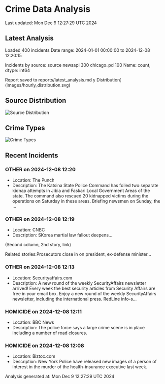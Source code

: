 # Crime Data Analysis
Last updated: Mon Dec  9 12:27:29 UTC 2024

## Latest Analysis

Loaded 400 incidents
Date range: 2024-01-01 00:00:00 to 2024-12-08 12:20:15

Incidents by source:
source
newsapi       300
chicago_pd    100
Name: count, dtype: int64

Report saved to reports/latest_analysis.md
y Distribution](images/hourly_distribution.svg)

## Source Distribution
![Source Distribution](images/source_distribution.svg)

## Crime Types
![Crime Types](images/crime_types.svg)

## Recent Incidents

### OTHER on 2024-12-08 12:20
- Location: The Punch
- Description: The Katsina State Police Command has foiled two separate kidnap attempts in Jibia and Faskari Local Government Areas of the state. The command also rescued 20 kidnapped victims during the operations on Saturday in these areas. Briefing newsmen on Sunday, the …


### OTHER on 2024-12-08 12:19
- Location: CNBC
- Description: SKorea martial law fallout deepens...

 
 
 
 (Second column, 2nd story, link)

 

 

 
 Related stories:Prosecutors close in on president, ex-defense minister...


### OTHER on 2024-12-08 12:13
- Location: Securityaffairs.com
- Description: A new round of the weekly SecurityAffairs newsletter arrived! Every week the best security articles from Security Affairs are free in your email box. Enjoy a new round of the weekly SecurityAffairs newsletter, including the international press. RedLine info-s…


### HOMICIDE on 2024-12-08 12:11
- Location: BBC News
- Description: The police force says a large crime scene is in place including a number of road closures.


### HOMICIDE on 2024-12-08 12:08
- Location: Biztoc.com
- Description: New York Police have released new images of a person of interest in the murder of the health-insurance executive last week.

Analysis generated at: Mon Dec  9 12:27:29 UTC 2024
